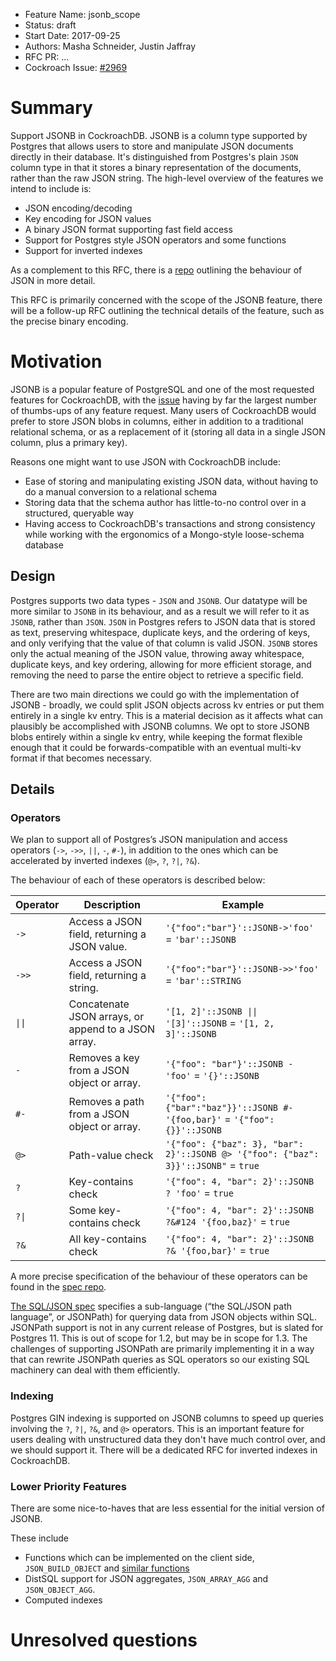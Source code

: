 - Feature Name: jsonb_scope
- Status: draft
- Start Date: 2017-09-25
- Authors: Masha Schneider, Justin Jaffray
- RFC PR: ...
- Cockroach Issue: [#2969](https://github.com/cockroachdb/cockroach/issues/2969)

# Summary

Support JSONB in CockroachDB.
JSONB is a column type supported by Postgres that allows users to store and
manipulate JSON documents directly in their database.
It's distinguished from Postgres's plain `JSON` column type in that it stores
a binary representation of the documents, rather than the raw JSON string.
The high-level overview of the features we intend to include is:
* JSON encoding/decoding
* Key encoding for JSON values
* A binary JSON format supporting fast field access
* Support for Postgres style JSON operators and some functions
* Support for inverted indexes

As a complement to this RFC, there is a
[repo](https://github.com/cockroachdb/jsonb-spec) outlining the behaviour of
JSON in more detail.

This RFC is primarily concerned with the scope of the JSONB feature, there will
be a follow-up RFC outlining the technical details of the feature, such as the
precise binary encoding.

# Motivation

JSONB is a popular feature of PostgreSQL and one of the most requested features
for CockroachDB, with the
[issue](https://github.com/cockroachdb/cockroach/issues/2969) having by far
the largest number of thumbs-ups of any feature request.
Many users of CockroachDB would prefer to store JSON blobs in columns, either
in addition to a traditional relational schema, or as a replacement of it
(storing all data in a single JSON column, plus a primary key).

Reasons one might want to use JSON with CockroachDB include:
* Ease of storing and manipulating existing JSON data, without having to do a
  manual conversion to a relational schema
* Storing data that the schema author has little-to-no control over in a
  structured, queryable way
* Having access to CockroachDB's transactions and strong consistency while
  working with the ergonomics of a Mongo-style loose-schema database

## Design

Postgres supports two data types - `JSON` and `JSONB`.
Our datatype will be more similar to `JSONB` in its behaviour, and as a result we
will refer to it as `JSONB`, rather than `JSON`.
`JSON` in Postgres refers to JSON data that is stored as text,
preserving whitespace, duplicate keys, and the ordering of keys, and only
verifying that the value of that column is valid JSON. `JSONB` stores only
the actual meaning of the JSON value, throwing away whitespace, duplicate
keys, and key ordering, allowing for more efficient storage, and removing the
need to parse the entire object to retrieve a specific field.

There are two main directions we could go with the implementation of JSONB -
broadly, we could split JSON objects across kv entries or put them entirely in a
single kv entry.
This is a material decision as it affects what can plausibly be accomplished
with JSONB columns.
We opt to store JSONB blobs entirely within a single kv entry, while keeping
the format flexible enough that it could be forwards-compatible with an
eventual multi-kv format if that becomes necessary.

## Details

### Operators

We plan to support all of Postgres’s JSON manipulation and access operators
(`->`, `->>`, `||`, `-`, `#-`), in addition to the ones which can be accelerated by
inverted indexes (`@>`, `?`, `?|`, `?&`).

The behaviour of each of these operators is described below:

| Operator                  | Description                                           | Example                                                                            |
| ------------------------- | ----------------------------------------------------- | ---------------------------------------------------------------------------------- |
| `->`                      | Access a JSON field, returning a JSON value.          | `'{"foo":"bar"}'::JSONB->'foo'` = `'bar'::JSONB`                                   |
| `->>`                     | Access a JSON field, returning a string.              | `'{"foo":"bar"}'::JSONB->>'foo'` = `'bar'::STRING`                                 |
| <code>&#124;&#124;</code> | Concatenate JSON arrays, or append to a JSON array.   | <code>'[1, 2]'::JSONB &#124;&#124; '[3]'::JSONB</code> = `'[1, 2, 3]'::JSONB`      |
| `-`                       | Removes a key from a JSON object or array.            | `'{"foo": "bar"}'::JSONB - 'foo'` = `'{}'::JSONB`                                  |
| `#-`                      | Removes a path from a JSON object or array.           | `'{"foo": {"bar":"baz"}}'::JSONB #- '{foo,bar}'` = `'{"foo": {}}'::JSONB`          |
| `@>`                      | Path-value check                                      | `'{"foo": {"baz": 3}, "bar": 2}'::JSONB @> '{"foo": {"baz": 3}}'::JSONB"` = `true` |
| `?`                       | Key-contains check                                    | `'{"foo": 4, "bar": 2}'::JSONB ? 'foo'` = `true`                                   |
| <code>?&#124;</code>      | Some key-contains check                               | <code>'{"foo": 4, "bar": 2}'::JSONB ?&#124 '{foo,baz}'</code> = `true`             |
| `?&`                      | All key-contains check                                | `'{"foo": 4, "bar": 2}'::JSONB ?& '{foo,bar}'` = `true`                            |

A more precise specification of the behaviour of these operators can be found
in the [spec repo](https://github.com/cockroachdb/jsonb-spec).


[The SQL/JSON spec](http://standards.iso.org/ittf/PubliclyAvailableStandards/c067367_ISO_IEC_TR_19075-6_2017.zip)
specifies a sub-language (“the SQL/JSON path language”, or JSONPath) for
querying data from JSON objects within SQL.
JSONPath support is not in any current release of Postgres, but is slated for Postgres 11.
This is out of scope for 1.2, but may be in scope for 1.3.
The challenges of supporting JSONPath are primarily implementing it in a way that
can rewrite JSONPath queries as SQL operators so our existing SQL machinery can
deal with them efficiently.

### Indexing

Postgres GIN indexing is supported on JSONB columns to speed up queries
involving the `?`, `?|`, `?&`, and `@>` operators.
This is an important feature for users dealing with unstructured data they
don't have much control over, and we should support it.
There will be a dedicated RFC for inverted indexes in CockroachDB.

### Lower Priority Features

There are some nice-to-haves that are less essential for the initial version of
JSONB.

These include
* Functions which can be implemented on the client side, `JSON_BUILD_OBJECT`
  and [similar functions](https://github.com/cockroachdb/jsonb-spec/blob/master/processing-functions.spec.md)
* DistSQL support for JSON aggregates, `JSON_ARRAY_AGG` and `JSON_OBJECT_AGG`.
* Computed indexes

# Unresolved questions
